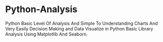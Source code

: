 # Python-Analysis
Python Basic Level Of Analysis And Simple To Understanding Charts And Very Easily  Decision Making and Data Visualize in Python Basic Library Analysis Using Matplotlib And Seaborn.   
